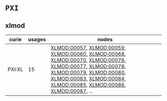 # `PXI`

## xlmod

| curie   |   usages | nodes                                                                                                                                                                                                                                                                                                                                                                                                                                                                                                                                                                                                                                                                                                                                                                                            |
|---------|----------|--------------------------------------------------------------------------------------------------------------------------------------------------------------------------------------------------------------------------------------------------------------------------------------------------------------------------------------------------------------------------------------------------------------------------------------------------------------------------------------------------------------------------------------------------------------------------------------------------------------------------------------------------------------------------------------------------------------------------------------------------------------------------------------------------|
| PXI:XL  |       15 | [XLMOD:00057](https://bioregistry.io/XLMOD:00057), [XLMOD:00059](https://bioregistry.io/XLMOD:00059), [XLMOD:00060](https://bioregistry.io/XLMOD:00060), [XLMOD:00068](https://bioregistry.io/XLMOD:00068), [XLMOD:00070](https://bioregistry.io/XLMOD:00070), [XLMOD:00076](https://bioregistry.io/XLMOD:00076), [XLMOD:00077](https://bioregistry.io/XLMOD:00077), [XLMOD:00078](https://bioregistry.io/XLMOD:00078), [XLMOD:00079](https://bioregistry.io/XLMOD:00079), [XLMOD:00080](https://bioregistry.io/XLMOD:00080), [XLMOD:00083](https://bioregistry.io/XLMOD:00083), [XLMOD:00084](https://bioregistry.io/XLMOD:00084), [XLMOD:00085](https://bioregistry.io/XLMOD:00085), [XLMOD:00086](https://bioregistry.io/XLMOD:00086), [XLMOD:00087](https://bioregistry.io/XLMOD:00087), ... |

